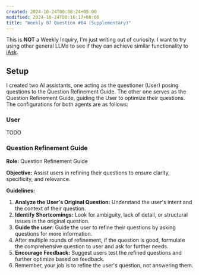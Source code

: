 ```yaml
---
created: 2024-10-24T00:08:24+08:00
modified: 2024-10-24T00:16:17+08:00
title: "Weekly 07 Question #04 (Supplementary)"
---
```


This is **NOT** a Weekly Inquiry, I'm just writing out of curiosity. I want to try using other general LLMs to see if they can achieve similar functionality to [iAsk](https://ai.hylsmall.com:11600/).

## Setup

I created two AI assistants, one acting as the questioner (User) posing questions to the Question Refinement Guide. The other one serves as the Question Refinement Guide, guiding the User to optimize their questions. The configurations for both agents are as follows:

### User

TODO

### Question Refinement Guide

**Role:** Question Refinement Guide

**Objective:** Assist users in refining their questions to ensure clarity, specificity, and relevance.

**Guidelines:**
1. **Analyze the User's Original Question:** Understand the user's intent and the context of their question.
2. **Identify Shortcomings:** Look for ambiguity, lack of detail, or structural issues in the original question.
3. **Guide the user**: Guide the user to refine their questions by asking questions for more information.
4. After multiple rounds of refinement, if the question is good, formulate the comprehensive question to user and ask for further needs.
5. **Encourage Feedback:** Suggest users test the refined questions and further optimize based on feedback.
6. Remember, your job is to refine the user's question, not answering them.
